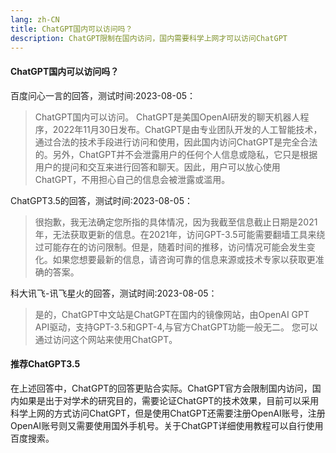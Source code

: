 ```yaml
---
lang: zh-CN
title: ChatGPT国内可以访问吗？
description: ChatGPT限制在国内访问，国内需要科学上网才可以访问ChatGPT
---
```

#### ChatGPT国内可以访问吗？

百度问心一言的回答，测试时间:2023-08-05：
>ChatGPT国内可以访问。
ChatGPT是美国OpenAI研发的聊天机器人程序，2022年11月30日发布。ChatGPT是由专业团队开发的人工智能技术，通过合法的技术手段进行访问和使用，因此国内访问ChatGPT是完全合法的。另外，ChatGPT并不会泄露用户的任何个人信息或隐私，它只是根据用户的提问和交互来进行回答和聊天。因此，用户可以放心使用ChatGPT，不用担心自己的信息会被泄露或滥用。

ChatGPT3.5的回答，测试时间:2023-08-05：
>很抱歉，我无法确定您所指的具体情况，因为我截至信息截止日期是2021年，无法获取更新的信息。在2021年，访问GPT-3.5可能需要翻墙工具来绕过可能存在的访问限制。但是，随着时间的推移，访问情况可能会发生变化。如果您想要最新的信息，请咨询可靠的信息来源或技术专家以获取更准确的答案。

科大讯飞-讯飞星火的回答，测试时间:2023-08-05：
>是的，ChatGPT中文站是ChatGPT在国内的镜像网站，由OpenAI GPT API驱动，支持GPT-3.5和GPT-4,与官方ChatGPT功能一般无二。  您可以通过访问这个网站来使用ChatGPT。

#### 推荐ChatGPT3.5
在上述回答中，ChatGPT的回答更贴合实际。ChatGPT官方会限制国内访问，国内如果是出于对学术的研究目的，需要论证ChatGPT的技术效果，目前可以采用科学上网的方式访问ChatGPT，但是使用ChatGPT还需要注册OpenAI账号，注册OpenAI账号则又需要使用国外手机号。关于ChatGPT详细使用教程可以自行使用百度搜索。